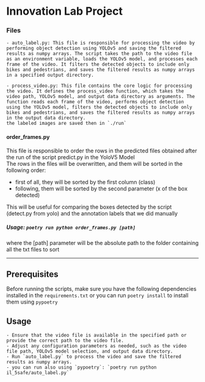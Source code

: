 # Innovation Lab Project

### Files

    - auto_label.py: This file is responsible for processing the video by performing object detection using YOLOv5 and saving the filtered results as numpy arrays. The script takes the path to the video file as an environment variable, loads the YOLOv5 model, and processes each frame of the video. It filters the detected objects to include only bikes and pedestrians, and saves the filtered results as numpy arrays in a specified output directory.

    - process_video.py: This file contains the core logic for processing the video. It defines the process_video function, which takes the video path, YOLOv5 model, and output data directory as arguments. The function reads each frame of the video, performs object detection using the YOLOv5 model, filters the detected objects to include only bikes and pedestrians, and saves the filtered results as numpy arrays in the output data directory.
    the labeled images are saved then in `./run`

#### order_frames.py
This file is responsible to order the rows in the predicted files obtained after the run of the script predict.py in the YoloV5 Model  
The rows in the files will be overwritten, and them will be sorted in the following order:
- first of all, they will be sorted by the first column (class)
- following, them will be sorted by the second parameter (x of the box detected)

This will be useful for comparing the boxes detected by the script (detect.py from yolo) and the annotation labels that we did manually

##### Usage: `poetry run python order_frames.py [path] `  
where the [path] parameter will be the absolute path to the folder containing all the txt files to sort


---

## Prerequisites

Before running the scripts, make sure you have the following dependencies installed in the `requirements.txt`
or you can run `poetry install` to install them using `pypoetry`

## Usage

    - Ensure that the video file is available in the specified path or provide the correct path to the video file.
    - Adjust any configuration parameters as needed, such as the video file path, YOLOv5 model selection, and output data directory.
    - Run `auto_label.py` to process the video and save the filtered results as numpy arrays.
    - you can run also using `pypoetry`: `poetry run python il_5safe/auto_label.py`

